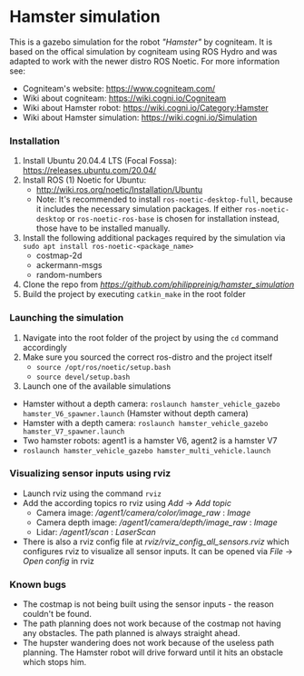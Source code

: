 # Hamster simulation
This is a gazebo simulation for the robot _"Hamster"_ by cogniteam. It is based on the offical simulation by cogniteam using ROS Hydro and was adapted to work with the newer distro ROS Noetic.
For more information see:
- Cogniteam's website: https://www.cogniteam.com/
- Wiki about cogniteam: https://wiki.cogni.io/Cogniteam
- Wiki about Hamster robot: https://wiki.cogni.io/Category:Hamster
- Wiki about Hamster simulation: https://wiki.cogni.io/Simulation

### Installation
1. Install Ubuntu 20.04.4 LTS (Focal Fossa): https://releases.ubuntu.com/20.04/
2. Install ROS (1) Noetic for Ubuntu:
    - http://wiki.ros.org/noetic/Installation/Ubuntu
    - Note: It's recommended to install `ros-noetic-desktop-full`, because it includes the necessary simulation packages. If either `ros-noetic-desktop` or `ros-noetic-ros-base` is chosen for installation instead, those have to be installed manually.
3. Install the following additional packages required by the simulation via `sudo apt install ros-noetic-<package_name>`
    - costmap-2d
    - ackermann-msgs
    - random-numbers
3. Clone the repo from _https://github.com/philippreinig/hamster_simulation_
4. Build the project by executing `catkin_make` in the root folder

### Launching the simulation
1. Navigate into the root folder of the project by using the `cd` command accordingly
2. Make sure you sourced the correct ros-distro and the project itself
    - `source /opt/ros/noetic/setup.bash`
    - `source devel/setup.bash`
2. Launch one of the available simulations
- Hamster without a depth camera: `roslaunch hamster_vehicle_gazebo hamster_V6_spawner.launch` (Hamster without depth camera)
- Hamster with a depth camera: `roslaunch hamster_vehicle_gazebo hamster_V7_spawner.launch` 
- Two hamster robots: agent1 is a hamster V6, agent2 is a hamster V7
- `roslaunch hamster_vehicle_gazebo hamster_multi_vehicle.launch`

### Visualizing sensor inputs using rviz
- Launch rviz using the command `rviz`
- Add the according topics ro rviz using _Add_ -> _Add topic_
    - Camera image: _/agent1/camera/color/image_raw_ : _Image_
    - Camera depth image: _/agent1/camera/depth/image_raw_ : _Image_
    - Lidar: _/agent1/scan_ : _LaserScan_
- There is also a rviz config file at _rviz/rviz_config_all_sensors.rviz_ which configures rviz to visualize all sensor inputs. It can be opened via _File_ -> _Open config_ in rviz

### Known bugs
- The costmap is not being built using the sensor inputs - the reason couldn't be found.
- The path planning does not work because of the costmap not having any obstacles. The path planned is always straight ahead.
- The hupster wandering does not work because of the useless path planning. The Hamster robot will drive forward until it hits an obstacle which stops him.

